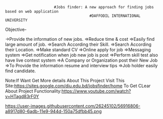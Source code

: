                           #Jobs finder: A new approach for finding jobs based on web application
                                          #DAFFODIL INTERNATIONAL UNIVERSITY
                                          
                                          
Objective-

->Provide the information of new jobs.
=>Reduce time & cost
=>Easily find large amount of job.
=>Search According their Skill.
=>Search According their Location.
=>Make standard CV
=>Online apply for job
=>Messaging system
=>Get notification when job new job is post
=>Perform skill test also have live contest system
=>A Company or Organization post their New Job
=>To Provide the information resume and interview tips
=>Job holder easily find candidate.

Note:If Want Get More details About This Project Visit This Site:https://sites.google.com/diu.edu.bd/jobsfinder/home
To Get CLear About Project Functionality:https://www.youtube.com/watch?v=HTagd83rF0Y
                                                                  
https://user-images.githubusercontent.com/26245102/56916806-a8917d80-6adb-11e9-944d-150a75dfbb45.png




